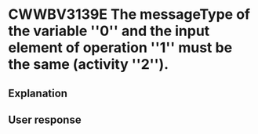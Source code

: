 # CWWBV3139E The messageType of the variable ''0'' and the input element of operation ''1'' must be the same (activity ''2'').

## Explanation

## User response